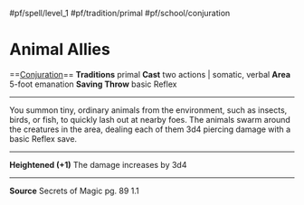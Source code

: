 #pf/spell/level_1 #pf/tradition/primal #pf/school/conjuration 
# Animal Allies
==[Conjuration](../../../Traits/Conjuration.md)==
**Traditions** primal
**Cast** two actions | somatic, verbal
**Area** 5-foot emanation
**Saving Throw** basic Reflex

---
You summon tiny, ordinary animals from the environment, such as insects, birds, or fish, to quickly lash out at nearby foes. The animals swarm around the creatures in the area, dealing each of them 3d4 piercing damage with a basic Reflex save.

---
**Heightened (+1)** The damage increases by 3d4

---
**Source** Secrets of Magic pg. 89 1.1